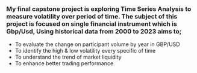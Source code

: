 ### My final capstone project is exploring Time Series Analysis to measure volatility over period of time. The subject of this project is focused on single financial instrument which is Gbp/Usd, Using historical data from 2000 to 2023 aims to;

-	To evaluate the change on participant volume by year in GBP/USD
-	To identify the high & low volatility every specific of time
-	To understand the trend of market liquidity 
-	To enhance better trading performance

